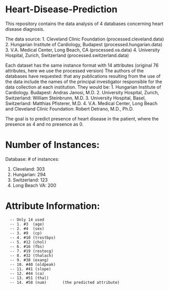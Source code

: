 # Heart-Disease-Prediction
This repository contains the data analysis of 4 databases concerning heart disease diagnosis.

The data source:
     1. Cleveland Clinic Foundation (processed.cleveland.data)
     2. Hungarian Institute of Cardiology, Budapest (processed.hungarian.data)
     3. V.A. Medical Center, Long Beach, CA (processed.va.data)
     4. University Hospital, Zurich, Switzerland (processed.switzerland.data)

Each dataset has the same instance format with 14 attributes (original 76 attributes, here we use the processed version)
The authors of the databases have requested:
that any publications resulting from the use of the data include the names of the principal investigator responsible for the data collection at each institution.  They would be:
       1. Hungarian Institute of Cardiology. Budapest: Andras Janosi, M.D.
       2. University Hospital, Zurich, Switzerland: William Steinbrunn, M.D.
       3. University Hospital, Basel, Switzerland: Matthias Pfisterer, M.D.
       4. V.A. Medical Center, Long Beach and Cleveland Clinic Foundation: Robert Detrano, M.D., Ph.D.

The goal is to predict presence of heart disease in the patient, where the presence as 4 and no presence as 0.

# Number of Instances: 
Database: # of instances:
1. Cleveland: 303
2. Hungarian: 294
3. Switzerland: 123
4. Long Beach VA: 200

# Attribute Information:  
      -- Only 14 used
      -- 1. #3  (age)       
      -- 2. #4  (sex)       
      -- 3. #9  (cp)        
      -- 4. #10 (trestbps)  
      -- 5. #12 (chol)      
      -- 6. #16 (fbs)       
      -- 7. #19 (restecg)   
      -- 8. #32 (thalach)   
      -- 9. #38 (exang)     
      -- 10. #40 (oldpeak)   
      -- 11. #41 (slope)     
      -- 12. #44 (ca)        
      -- 13. #51 (thal)      
      -- 14. #58 (num)       (the predicted attribute)
